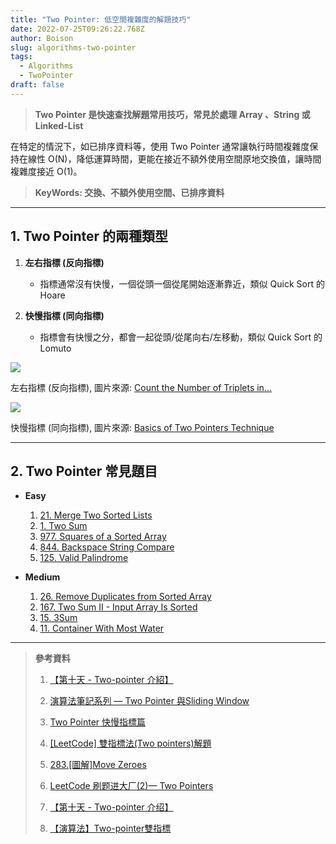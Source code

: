 ```yaml
---
title: "Two Pointer: 低空間複雜度的解題技巧"
date: 2022-07-25T09:26:22.768Z
author: Boison
slug: algorithms-two-pointer
tags:
  - Algorithms
  - TwoPointer
draft: false
---
```

> **Two Pointer 是快速查找解題常用技巧，常見於處理 Array 、String 或 Linked-List** 

在特定的情況下，如已排序資料等，使用 Two Pointer 通常讓執行時間複雜度保持在線性 O(N)，降低運算時間，更能在接近不額外使用空間原地交換值，讓時間複雜度接近 O(1)。

> **KeyWords: 交換、不額外使用空間、已排序資料**

---

## 1. Two Pointer 的兩種類型

1. **左右指標 (反向指標)**

   * 指標通常沒有快慢，一個從頭一個從尾開始逐漸靠近，類似 Quick Sort 的 Hoare

2. **快慢指標 (同向指標)**

   * 指標會有快慢之分，都會一起從頭/從尾向右/左移動，類似 Quick Sort 的 Lomuto

![](https://miro.medium.com/max/700/1\*f6HkCSZz_JxH21iS6wmb3w.gif)

左右指標 (反向指標), 圖片來源: [Count the Number of Triplets in… ](https://ganeshpr227.medium.com/how-to-count-the-number-of-triplets-in-an-array-with-sum-within-the-given-range-a-b-ad9b853095ff)

![](https://miro.medium.com/max/1200/1\*YWjJuLuXJULb-2IyYhqnXQ.gif)

快慢指標 (同向指標), 圖片來源: [Basics of Two Pointers Technique](https://cdragon.medium.com/basics-of-two-pointers-technique-e1a0df57ba7e)

---

## 2. Two Pointer 常見題目

* **Easy**

  1. [21. Merge Two Sorted Lists](https://leetcode.com/problems/merge-two-sorted-lists/)
  2. [1. Two Sum](https://leetcode.com/problems/two-sum/)
  3. [977. Squares of a Sorted Array](https://leetcode.com/problems/squares-of-a-sorted-array/)
  4. [844. Backspace String Compare](https://leetcode.com/problems/backspace-string-compare/)
  5. [125. Valid Palindrome](https://leetcode.com/problems/valid-palindrome/)

* **Medium**

  1. [26. Remove Duplicates from Sorted Array](https://leetcode.com/problems/valid-parentheses/)
  2. [167. Two Sum II - Input Array Is Sorted](https://leetcode.com/problems/two-sum-ii-input-array-is-sorted/)
  3. [15. 3Sum](https://leetcode.com/problems/3sum/)
  4. [11. Container With Most Water](https://leetcode.com/problems/container-with-most-water/)

---

> **參考資料**
>
> 1. [【第十天 - Two-pointer 介紹】](https://ithelp.ithome.com.tw/articles/10262277)
>
> 2. [演算法筆記系列 — Two Pointer 與Sliding Window](https://medium.com/%E6%8A%80%E8%A1%93%E7%AD%86%E8%A8%98/%E6%BC%94%E7%AE%97%E6%B3%95%E7%AD%86%E8%A8%98%E7%B3%BB%E5%88%97-two-pointer-%E8%88%87sliding-window-8742f45f3f55)
>
> 3. [Two Pointer 快慢指標篇](https://haogroot.com/2020/09/07/two-pointer-leetcode/)
>
> 4. [\[LeetCode\] 雙指標法(Two pointers)解題](https://medium.com/johnny%E7%9A%84%E8%BD%89%E8%81%B7%E5%B7%A5%E7%A8%8B%E5%B8%AB%E7%AD%86%E8%A8%98/leetcode-%E9%9B%99%E6%8C%87%E6%A8%99%E6%B3%95-two-pointers-%E8%A7%A3%E9%A1%8C-f038dd58e2b1)
>
> 5. [283.\[圖解\]Move Zeroes](https://medium.com/@urdreamliu/283-%E5%9C%96%E8%A7%A3-move-zeroes-4da4900f5aac)
>
> 6. [LeetCode 刷题进大厂(2)— Two Pointers](https://juejin.cn/post/7005094716278571022)
>
> 7. [【第十天 - Two-pointer 介绍】](https://www.25230.com/17200404/20042.html)
>
> 8. [【演算法】Two-pointer雙指標](https://venturescripts.com/%E3%80%90%E6%BC%94%E7%AE%97%E6%B3%95%E3%80%91two-pointer%E9%9B%99%E6%8C%87%E6%A8%99/)